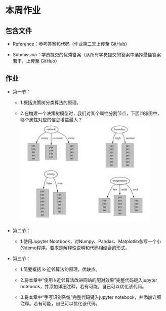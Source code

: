 # 本周作业

## 包含文件

- Reference：参考答案和代码（作业第二天上传至 GitHub）

- Submission：学员提交的优秀答案（从所有学员提交的答案中选择最佳答案若干，上传至 GitHub）

## 作业

- 第一节：

  - 1.概括决策树分类算法的原理。
  
  - 2.在构建一个决策树模型时，我们对某个属性分割节点，下面四张图中，哪个属性对应的信息增益最大？
  ![](./1.png)
  

- 第二节：

  - 1.使用Jupyter Nootbook，对Numpy、Pandas、Matplotlib各写一个小的demo程序。要求是解释性说明和代码相结合的形式。

- 第三节：

  - 1.简要概括 k-近邻算法的原理，优缺点。
  
  - 2.将本章中“使用 k­近邻算法改进网站的配对效果”完整代码键入jupyter notebook，并添加详细注释。若有可能，自己可以优化该代码。
  
  - 3.将本章中“手写识别系统”完整代码键入jupyter notebook，并添加详细注释。若有可能，自己可以优化该代码。


